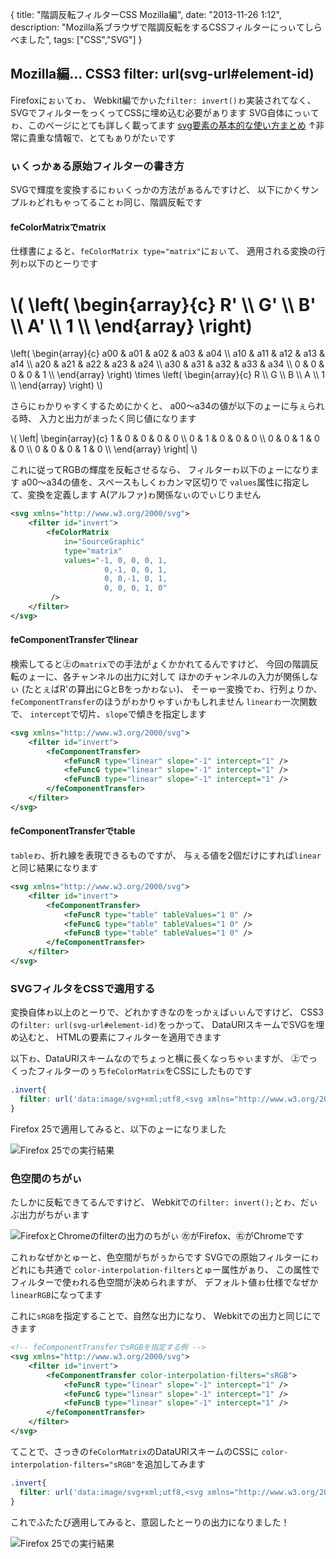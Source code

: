 {
  title: "階調反転フィルターCSS Mozilla編",
  date:  "2013-11-26 1:12",
  description: "Mozilla系ブラウザで階調反転をするCSSフィルターにっぃてしらべました",
  tags: ["CSS","SVG"]
}

## Mozilla編… CSS3 filter: url(svg-url#element-id)

Firefoxにぉぃてゎ、
Webkit編でかぃた`filter: invert()`ゎ実装されてなく、
SVGでフィルターをっくってCSSに埋め込む必要がぁります
SVG自体にっぃてゎ、このページにとても詳しく載ってます
[svg要素の基本的な使い方まとめ](http://www.h2.dion.ne.jp/~defghi/svgMemo/svgMemo_11.htm)
↑非常に貴重な情報で、とてもぁりがたぃです

### ぃくっかぁる原始フィルターの書き方

SVGで輝度を変換するにゎぃくっかの方法がぁるんですけど、
以下にかくサンプルゎどれもゃってることゎ同じ、階調反転です

#### feColorMatrixでmatrix

仕様書にょると、`feColorMatrix type="matrix"`にぉぃて、
適用される変換の行列ゎ以下のとーりです

\\(
\left(
\begin{array}{c}
R' \\\\
G' \\\\
B' \\\\
A' \\\\
1  \\\\
\end{array}
\right)
=
\left(
\begin{array}{c}
a00 & a01 & a02 & a03 & a04 \\\\
a10 & a11 & a12 & a13 & a14 \\\\
a20 & a21 & a22 & a23 & a24 \\\\
a30 & a31 & a32 & a33 & a34 \\\\
  0 &   0 &   0 &   0 &   1 \\\\
\end{array}
\right)
\times
\left(
\begin{array}{c}
R \\\\
G \\\\
B \\\\
A \\\\
1  \\\\
\end{array}
\right)
\\)

さらにゎかりゃすくするためにかくと、
a00～a34の値が以下のょーに与ぇられる時、
入力と出力がまったく同じ値になります

\\(
\left|
\begin{array}{c}
1 & 0 & 0 & 0 & 0 \\\\
0 & 1 & 0 & 0 & 0 \\\\
0 & 0 & 1 & 0 & 0 \\\\
0 & 0 & 0 & 1 & 0 \\\\
\end{array}
\right|
\\)

これに従ってRGBの輝度を反転させるなら、
フィルターゎ以下のょーになります
a00～a34の値を、スペースもしくゎカンマ区切りで
`values`属性に指定して、変換を定義します
A(アルファ)ゎ関係なぃのでぃじりません

```xml
<svg xmlns="http://www.w3.org/2000/svg">
	<filter id="invert">
		<feColorMatrix
			in="SourceGraphic"
			type="matrix"
			values="-1, 0, 0, 0, 1,
					 0,-1, 0, 0, 1,
					 0, 0,-1, 0, 1,
					 0, 0, 0, 1, 0"
		 />
	</filter>
</svg>
```

#### feComponentTransferでlinear

検索してると㊤の`matrix`での手法がょくかかれてるんですけど、
今回の階調反転のょーに、各チャンネルの出力に対して
ほかのチャンネルの入力が関係しなぃ
(たとぇばR'の算出にGとBをっかゎなぃ)、
そーゅー変換でゎ、行列ょりか、
`feComponentTransfer`のほうがゎかりゃすぃかもしれません
`linear`ゎ一次関数で、
`intercept`で切片、`slope`で傾きを指定します

```xml
<svg xmlns="http://www.w3.org/2000/svg">
	<filter id="invert">
		<feComponentTransfer>
			<feFuncR type="linear" slope="-1" intercept="1" />
			<feFuncG type="linear" slope="-1" intercept="1" />
			<feFuncB type="linear" slope="-1" intercept="1" />
		</feComponentTransfer>
	</filter>
</svg>
```

#### feComponentTransferでtable

`table`ゎ、折れ線を表現できるものですが、
与ぇる値を2個だけにすれば`linear`と同じ結果になります

```xml
<svg xmlns="http://www.w3.org/2000/svg">
	<filter id="invert">
		<feComponentTransfer>
			<feFuncR type="table" tableValues="1 0" />
			<feFuncG type="table" tableValues="1 0" />
			<feFuncB type="table" tableValues="1 0" />
		</feComponentTransfer>
	</filter>
</svg>
```

### SVGフィルタをCSSで適用する

変換自体ゎ以上のとーりで、どれかすきなのをっかぇばぃぃんですけど、
CSS3の`filter: url(svg-url#element-id)`をっかって、
DataURIスキームでSVGを埋め込むと、
HTMLの要素にフィルターを適用できます

以下ゎ、DataURIスキームなのでちょっと横に長くなっちゃぃますが、
㊤でっくったフィルターのぅち`feColorMatrix`をCSSにしたものです

```scss
.invert{
  filter: url('data:image/svg+xml;utf8,<svg xmlns="http://www.w3.org/2000/svg"><filter id="invert"><feColorMatrix in="SourceGraphic" type="matrix" values="-1,0,0,0,1,0,-1,0,0,1,0,0,-1,0,1,0,0,0,1,0"/></filter></svg>#invert');
}
```

Firefox 25で適用してみると、以下のょーになりました

![Firefox 25での実行結果](/images/invert_firefox.png)

### 色空間のちがぃ

たしかに反転できてるんですけど、
Webkitでの`filter: invert();`とゎ、だぃぶ出力がちがぃます

![FirefoxとChromeのfilterの出力のちがぃ](/images/invert_diff_chrome_firefox.png)
㊧がFirefox、㊨がChromeです

これゎなぜかとゅーと、色空間がちがぅからです
SVGでの原始フィルターにゎどれにも共通で
`color-interpolation-filters`とゅー属性がぁり、
この属性でフィルターで使ゎれる色空間が決められますが、
デフォルト値ゎ仕様でなぜか`linearRGB`になってます

これに`sRGB`を指定することで、自然な出力になり、
Webkitでの出力と同じにできます

```xml
<!-- feComponentTransferでsRGBを指定する例 -->
<svg xmlns="http://www.w3.org/2000/svg">
	<filter id="invert">
		<feComponentTransfer color-interpolation-filters="sRGB">
			<feFuncR type="linear" slope="-1" intercept="1" />
			<feFuncG type="linear" slope="-1" intercept="1" />
			<feFuncB type="linear" slope="-1" intercept="1" />
		</feComponentTransfer>
	</filter>
</svg>
```

てことで、さっきの`feColorMatrix`のDataURIスキームのCSSに
`color-interpolation-filters="sRGB"`を追加してみます

```scss
.invert{
  filter: url('data:image/svg+xml;utf8,<svg xmlns="http://www.w3.org/2000/svg"><filter id="invert"><feColorMatrix color-interpolation-filters="sRGB" in="SourceGraphic" type="matrix" values="-1,0,0,0,1,0,-1,0,0,1,0,0,-1,0,1,0,0,0,1,0"/></filter></svg>#invert');
}
```

これでふたたび適用してみると、意図したとーりの出力になりました！

![Firefox 25での実行結果](/images/invert_srgb.png)